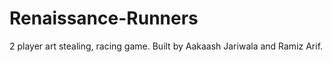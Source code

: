 # Renaissance-Runners
2 player art stealing, racing game. Built by Aakaash Jariwala and Ramiz Arif. 
